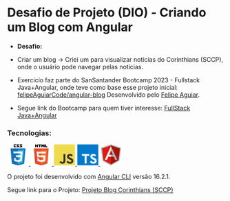 # Desafio de Projeto (DIO) - Criando um Blog com Angular

* <b>Desafio:</b>
* Criar um blog -> Criei um para visualizar notícias do Corinthians (SCCP), onde o usuário pode navegar pelas notícias.

* Exercicío faz parte do SanSantander Bootcamp 2023 - Fullstack Java+Angular, onde teve como base esse projeto inicial: <a href="https://github.com/felipeAguiarCode/angular-blog/" target="_blank" rel="noreferrer">felipeAguiarCode/angular-blog</a> Desenvolvido pelo <a href="https://github.com/felipeAguiarCode/" target="_blank" rel="noreferrer">Felipe Aguiar</a>.

* Segue link do Bootcamp para quem tiver interesse: <a href="https://web.dio.me/track/santander-bootcamp-2023-fullstack-java-angular/" target="_blank" rel="noreferrer">FullStack Java+Angular</a>

<h3 align="left">Tecnologias:</h3>
<p align="left"> 
  <a href="https://www.w3schools.com/css/" target="_blank" rel="noreferrer"> <img src="https://raw.githubusercontent.com/devicons/devicon/master/icons/css3/css3-original-wordmark.svg" alt="css3" width="50" height="50"/> </a> 
  <a href="https://www.w3.org/html/" target="_blank" rel="noreferrer"> <img src="https://raw.githubusercontent.com/devicons/devicon/master/icons/html5/html5-original-wordmark.svg" alt="html5" width="50" height="50"/> </a> 
  <a href="https://developer.mozilla.org/en-US/docs/Web/JavaScript" target="_blank" rel="noreferrer"> <img src="https://raw.githubusercontent.com/devicons/devicon/master/icons/javascript/javascript-original.svg" alt="javascript" width="50" height="50"/> </a> 
  <a href="" target="_blank" rel="noreferrer"> <img src="https://github.com/devicons/devicon/blob/master/icons/typescript/typescript-plain.svg" alt="typescript" width="50" height="50"/> </a> 
  <a href="" target="_blank" rel="noreferrer"> <img src="https://github.com/devicons/devicon/blob/master/icons/angularjs/angularjs-original.svg" alt="angular" width="50" height="50"/> </a> 
</p>

O projeto foi desenvolvido com [Angular CLI](https://github.com/angular/angular-cli) versão 16.2.1.

Segue link para o Projeto: <a href="https://angular-blog-padocas.vercel.app/" target="_blank" rel="noreferrer">Projeto Blog Corinthians (SCCP)<a>
